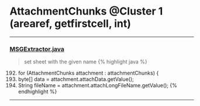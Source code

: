 # AttachmentChunks @Cluster 1 (arearef, getfirstcell, int)

***

### [MSGExtractor.java](https://searchcode.com/codesearch/view/93257122/)
> set sheet with the given name 
{% highlight java %}
192. for (AttachmentChunks attachment : attachmentChunks) {
193.   byte[] data = attachment.attachData.getValue();
194.   String fileName = attachment.attachLongFileName.getValue();
{% endhighlight %}

***

